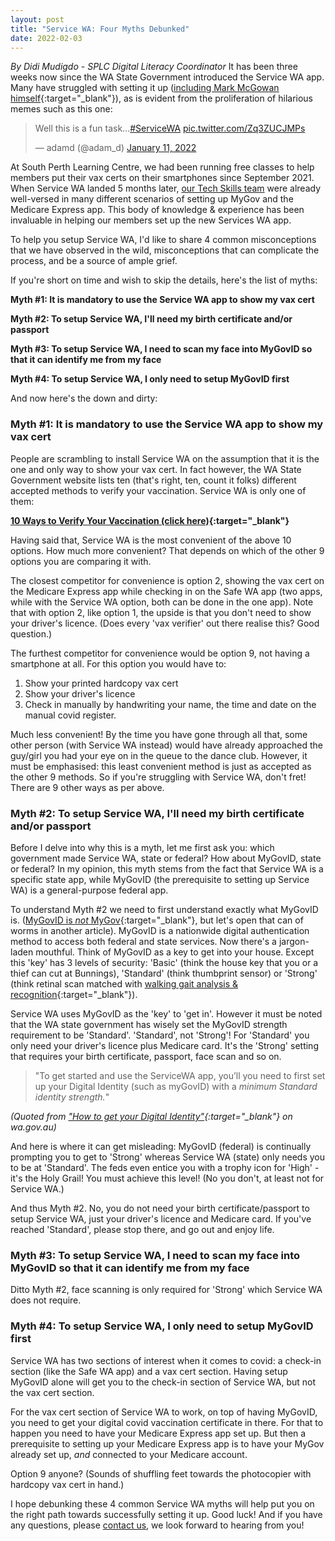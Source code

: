 ```yaml
---
layout: post
title: "Service WA: Four Myths Debunked"
date: 2022-02-03
---
```

*By Didi Mudigdo - SPLC Digital Literacy Coordinator*
It has been three weeks now since the WA State Government introduced the  Service WA app. Many have struggled with setting it up ([including Mark McGowan himself](https://www.perthnow.com.au/news/coronavirus/servicewa-15-million-west-australians-yet-to-download-app-as-premier-concedes-it-is-complex-c-5541739){:target="_blank"}), as is evident from the proliferation of hilarious memes such as this one:

<blockquote class="twitter-tweet"><p lang="en" dir="ltr">Well this is a fun task…<a href="https://twitter.com/hashtag/ServiceWA?src=hash&amp;ref_src=twsrc%5Etfw">#ServiceWA</a> <a href="https://t.co/Zq3ZUCJMPs">pic.twitter.com/Zq3ZUCJMPs</a></p>&mdash; adamd (@adam_d) <a href="https://twitter.com/adam_d/status/1480709952238850050?ref_src=twsrc%5Etfw">January 11, 2022</a></blockquote> <script async src="https://platform.twitter.com/widgets.js" charset="utf-8"></script>

At South Perth Learning Centre, we had been running free classes to help members put their vax certs on their smartphones since September 2021. When Service WA landed 5 months later, [our Tech Skills team](https://splconline.org.au/people/) were already well-versed in many different scenarios of setting up MyGov and the Medicare Express app. This body of knowledge & experience has been invaluable in helping our members set up the new Services WA app.

To help you setup Service WA, I'd like to share 4 common misconceptions that we have observed in the wild, misconceptions that can complicate the process, and be a source of ample grief.

If you're short on time and wish to skip the details, here's the list of myths:

**Myth #1: It is mandatory to use the Service WA app to show my vax cert**

**Myth #2: To setup Service WA, I'll need my birth certificate and/or passport**

**Myth #3: To setup Service WA, I need to scan my face into MyGovID so that it can identify me from my face**

**Myth #4: To setup Service WA, I only need to setup MyGovID first**

And now here's the down and dirty:

### Myth #1: It is mandatory to use the Service WA app to show my vax cert

People are scrambling to install Service WA on the assumption that it is the one and only way to show your vax cert. In fact however, the WA State Government website lists ten (that's right, ten, count it folks) different accepted methods to verify your vaccination. Service WA is only one of them:

**[10 Ways to Verify Your Vaccination (click here)](https://www.wa.gov.au/government/covid-19-coronavirus/covid-19-coronavirus-what-proof-of-covid-19-vaccinations-can-i-use){:target="_blank"}**

Having said that, Service WA is the most convenient of the above 10 options. How much more convenient? That depends on which of the other 9 options you are comparing it with.

The closest competitor for convenience is option 2, showing the vax cert on the Medicare Express app while checking in on the Safe WA app (two apps, while with the Service WA option, both can be done in the one app). Note that with option 2, like option 1, the upside is that you don't need to show your driver's licence. (Does every 'vax verifier' out there realise this? Good question.)

The furthest competitor for convenience would be option 9, not having a smartphone at all. For this option you would have to:

1. Show your printed hardcopy vax cert
2. Show your driver's licence
3. Check in manually by handwriting your name, the time and date on the manual covid register.

Much less convenient! By the time you have gone through all that, some other person (with Service WA instead) would have already approached the guy/girl you had your eye on in the queue to the dance club. However, it must be emphasised: this least convenient method is just as accepted as the other 9 methods. So if you're struggling with Service WA, don't fret! There are 9 other ways as per above.

### Myth #2: To setup Service WA, I'll need my birth certificate and/or passport

Before I delve into why this is a myth, let me first ask you: which government made Service WA, state or federal? How about MyGovID, state or federal? In my opinion, this myth stems from the fact that Service WA is a specific state app, while MyGovID (the prerequisite to setting up Service WA) is a general-purpose federal app.

To understand Myth #2 we need to first understand exactly what MyGovID is. ([MyGovID is *not* MyGov](https://www.mygovid.gov.au/using-mygovid-mygov){:target="_blank"}, but let's open that can of worms in another article). MyGovID is a nationwide digital authentication method to access both federal and state services. Now there's a jargon-laden mouthful. Think of MyGovID as a key to get into your house. Except this 'key' has 3 levels of security: 'Basic' (think the house key that you or a thief can cut at Bunnings), 'Standard' (think thumbprint sensor) or 'Strong' (think retinal scan matched with [walking gait analysis & recognition](https://recfaces.com/articles/what-is-gait-recognition){:target="_blank"}).

Service WA uses MyGovID as the 'key' to 'get in'. However it must be noted that the WA state government has wisely set the MyGovID strength requirement to be 'Standard'. 'Standard', not 'Strong'! For 'Standard' you only need your driver's licence plus Medicare card. It's the 'Strong' setting that requires your birth certificate, passport, face scan and so on.

> "To get started and use the ServiceWA app, you’ll you need to first set up your Digital Identity (such as myGovID) with a *minimum Standard identity strength.*"

*(Quoted from ["How to get your Digital Identity"](https://www.wa.gov.au/government/multi-step-guides/servicewa-app-support/how-get-your-digital-identity){:target="_blank"} on wa.gov.au)*

And here is where it can get misleading: MyGovID (federal) is continually prompting you to get to 'Strong' whereas Service WA (state) only needs you to be at 'Standard'. The feds even entice you with a trophy icon for 'High' - it's the Holy Grail! You must achieve this level! (No you don't, at least not for Service WA.)

And thus Myth #2. No, you do not need your birth certificate/passport to setup Service WA, just your driver's licence and Medicare card. If you've reached 'Standard', please stop there, and go out and enjoy life.

### Myth #3: To setup Service WA, I need to scan my face into MyGovID so that it can identify me from my face

Ditto Myth #2, face scanning is only required for 'Strong' which Service WA does not require.

### Myth #4: To setup Service WA, I only need to setup MyGovID first
Service WA has two sections of interest when it comes to covid: a check-in section (like the Safe WA app) and a vax cert section. Having setup MyGovID alone will get you to the check-in section of Service WA, but not the vax cert section.

For the vax cert section of Service WA to work, on top of having MyGovID, you need to get your digital covid vaccination certificate in there. For that to happen you need to have your Medicare Express app set up. But then a prerequisite to setting up your Medicare Express app is to have your MyGov already set up, *and* connected to your Medicare account.

Option 9 anyone? (Sounds of shuffling feet towards the photocopier with hardcopy vax cert in hand.)
 
I hope debunking these 4 common Service WA myths will help put you on the right path towards successfully setting it up. Good luck! And if you have any questions, please [contact us](https://splc.org.au/contact), we look forward to hearing from you!
